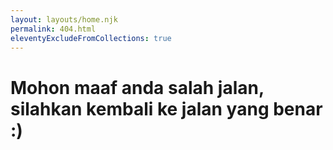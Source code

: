 ```yaml
---
layout: layouts/home.njk
permalink: 404.html
eleventyExcludeFromCollections: true
---
```





<h1 class="tittle">Mohon maaf anda salah jalan, silahkan kembali ke jalan yang benar :)</h1>






